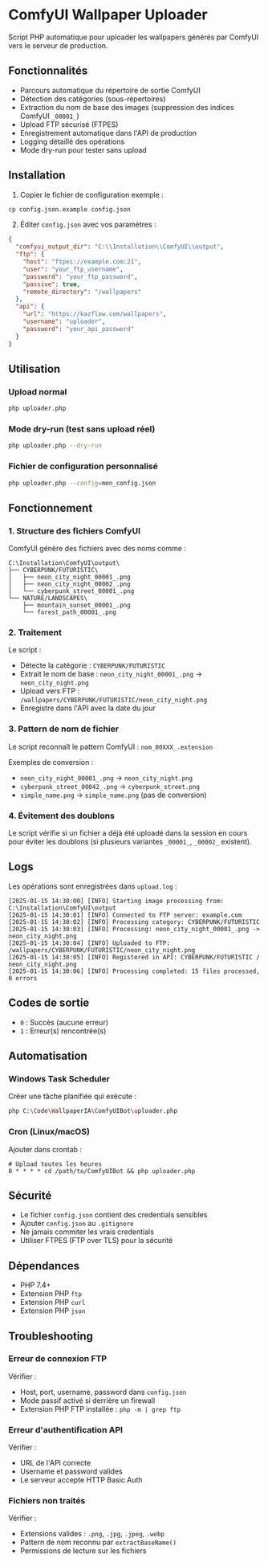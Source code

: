 # ComfyUI Wallpaper Uploader

Script PHP automatique pour uploader les wallpapers générés par ComfyUI vers le serveur de production.

## Fonctionnalités

- Parcours automatique du répertoire de sortie ComfyUI
- Détection des catégories (sous-répertoires)
- Extraction du nom de base des images (suppression des indices ComfyUI `_00001_`)
- Upload FTP sécurisé (FTPES)
- Enregistrement automatique dans l'API de production
- Logging détaillé des opérations
- Mode dry-run pour tester sans upload

## Installation

1. Copier le fichier de configuration exemple :
```bash
cp config.json.example config.json
```

2. Éditer `config.json` avec vos paramètres :
```json
{
  "comfyui_output_dir": "C:\\Installation\\ComfyUI\\output",
  "ftp": {
    "host": "ftpes://example.com:21",
    "user": "your_ftp_username",
    "password": "your_ftp_password",
    "passive": true,
    "remote_directory": "/wallpapers"
  },
  "api": {
    "url": "https://kazflow.com/wallpapers",
    "username": "uploader",
    "password": "your_api_password"
  }
}
```

## Utilisation

### Upload normal
```bash
php uploader.php
```

### Mode dry-run (test sans upload réel)
```bash
php uploader.php --dry-run
```

### Fichier de configuration personnalisé
```bash
php uploader.php --config=mon_config.json
```

## Fonctionnement

### 1. Structure des fichiers ComfyUI

ComfyUI génère des fichiers avec des noms comme :
```
C:\Installation\ComfyUI\output\
├── CYBERPUNK/FUTURISTIC\
│   ├── neon_city_night_00001_.png
│   ├── neon_city_night_00002_.png
│   └── cyberpunk_street_00001_.png
└── NATURE/LANDSCAPES\
    ├── mountain_sunset_00001_.png
    └── forest_path_00001_.png
```

### 2. Traitement

Le script :
- Détecte la catégorie : `CYBERPUNK/FUTURISTIC`
- Extrait le nom de base : `neon_city_night_00001_.png` → `neon_city_night.png`
- Upload vers FTP : `/wallpapers/CYBERPUNK/FUTURISTIC/neon_city_night.png`
- Enregistre dans l'API avec la date du jour

### 3. Pattern de nom de fichier

Le script reconnaît le pattern ComfyUI : `nom_00XXX_.extension`

Exemples de conversion :
- `neon_city_night_00001_.png` → `neon_city_night.png`
- `cyberpunk_street_00042_.png` → `cyberpunk_street.png`
- `simple_name.png` → `simple_name.png` (pas de conversion)

### 4. Évitement des doublons

Le script vérifie si un fichier a déjà été uploadé dans la session en cours pour éviter les doublons (si plusieurs variantes `_00001_`, `_00002_` existent).

## Logs

Les opérations sont enregistrées dans `upload.log` :
```
[2025-01-15 14:30:00] [INFO] Starting image processing from: C:\Installation\ComfyUI\output
[2025-01-15 14:30:01] [INFO] Connected to FTP server: example.com
[2025-01-15 14:30:02] [INFO] Processing category: CYBERPUNK/FUTURISTIC
[2025-01-15 14:30:03] [INFO] Processing: neon_city_night_00001_.png -> neon_city_night.png
[2025-01-15 14:30:04] [INFO] Uploaded to FTP: /wallpapers/CYBERPUNK/FUTURISTIC/neon_city_night.png
[2025-01-15 14:30:05] [INFO] Registered in API: CYBERPUNK/FUTURISTIC / neon_city_night.png
[2025-01-15 14:30:06] [INFO] Processing completed: 15 files processed, 0 errors
```

## Codes de sortie

- `0` : Succès (aucune erreur)
- `1` : Erreur(s) rencontrée(s)

## Automatisation

### Windows Task Scheduler

Créer une tâche planifiée qui exécute :
```bash
php C:\Code\WallpaperIA\ComfyUIBot\uploader.php
```

### Cron (Linux/macOS)

Ajouter dans crontab :
```cron
# Upload toutes les heures
0 * * * * cd /path/to/ComfyUIBot && php uploader.php
```

## Sécurité

- Le fichier `config.json` contient des credentials sensibles
- Ajouter `config.json` au `.gitignore`
- Ne jamais commiter les vrais credentials
- Utiliser FTPES (FTP over TLS) pour la sécurité

## Dépendances

- PHP 7.4+
- Extension PHP `ftp`
- Extension PHP `curl`
- Extension PHP `json`

## Troubleshooting

### Erreur de connexion FTP

Vérifier :
- Host, port, username, password dans `config.json`
- Mode passif activé si derrière un firewall
- Extension PHP FTP installée : `php -m | grep ftp`

### Erreur d'authentification API

Vérifier :
- URL de l'API correcte
- Username et password valides
- Le serveur accepte HTTP Basic Auth

### Fichiers non traités

Vérifier :
- Extensions valides : `.png`, `.jpg`, `.jpeg`, `.webp`
- Pattern de nom reconnu par `extractBaseName()`
- Permissions de lecture sur les fichiers
